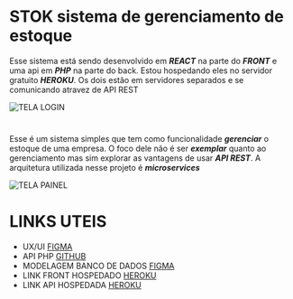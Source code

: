 # STOK sistema de gerenciamento de estoque

Esse sistema está sendo desenvolvido em ***REACT*** na parte do ***FRONT*** e uma api em ***PHP*** na parte do back.
Estou hospedando eles no servidor gratuito ***HEROKU***.
Os dois estão em servidores separados e se comunicando atravez de API REST

![TELA LOGIN](https://i.ibb.co/BNm35p9/stok-login.png) 
#
Esse é um sistema simples que tem como funcionalidade ***gerenciar*** o estoque de uma empresa.
O foco dele não é ser ***exemplar*** quanto ao gerenciamento mas sim explorar as vantagens de usar  ***API REST***.
A arquitetura utilizada nesse projeto é ***microservices***

![TELA PAINEL](https://i.ibb.co/mDyxXKL/painel.png)
# LINKS UTEIS

- UX/UI [FIGMA](https://www.figma.com/file/9ehp9Bys8QzGyH7GEDM5GT/STOK?node-id=0%3A1)
- API PHP [GITHUB](https://github.com/srmarra/stok-api)
- MODELAGEM BANCO DE DADOS [FIGMA](https://www.figma.com/file/ltQUIdU3vG8SVFmeVtHs4T/STOK-Banco-de-dados)
- LINK FRONT HOSPEDADO [HEROKU](https://stokmarra.herokuapp.com/)
- LINK API HOSPEDADA [HEROKU](https://stok-api-srmarra.herokuapp.com/)
